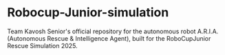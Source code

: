 # Robocup-Junior-simulation
Team Kavosh Senior's official repository for the autonomous robot A.R.I.A. (Autonomous Rescue &amp; Intelligence Agent), built for the RoboCupJunior Rescue Simulation 2025.
